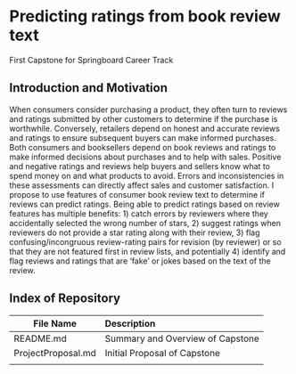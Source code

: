 # Predicting ratings from book review text
First Capstone for Springboard Career Track

## Introduction and Motivation
When consumers consider purchasing a product, they often turn to reviews and ratings submitted by other customers to determine if the purchase is worthwhile. Conversely, retailers depend on honest and accurate reviews and ratings to ensure subsequent buyers can make informed purchases. Both consumers and booksellers depend on book reviews and ratings to make informed decisions about purchases and to help with sales. Positive and negative ratings and reviews help buyers and sellers know what to spend money on and what products to avoid. Errors and inconsistencies in these assessments can directly affect sales and customer satisfaction. I propose to use features of consumer book review text to determine if reviews can predict ratings. Being able to predict ratings based on review features has multiple benefits: 1) catch errors by reviewers where they accidentally selected the wrong number of stars, 2) suggest ratings when reviewers do not provide a star rating along with their review, 3) flag confusing/incongruous review-rating pairs for revision (by reviewer) or so that they are not featured first in review lists, and potentially 4) identify and flag reviews and ratings that are ‘fake’ or jokes based on the text of the review.

## Index of Repository
| File Name            | Description                     |
| -----------------    |:--------------------------------|
| README.md            | Summary and Overview of Capstone|
| ProjectProposal.md   | Initial Proposal of Capstone    |
|                      |                                 |
